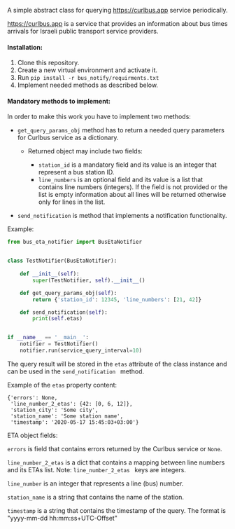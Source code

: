 A simple abstract class for querying https://curlbus.app service periodically.

https://curlbus.app is a service that provides an information about bus times arrivals for Israeli public transport
service providers.

#### Installation:
1. Clone this repository.
2. Create a new virtual environment and activate it.
3. Run `pip install -r bus_notify/requirments.txt`
4. Implement needed methods as described below.

#### Mandatory methods to implement:
In order to make this work you have to implement two methods:
- `get_query_params_obj` method has to return a needed query parameters for Curlbus service as a dictionary.

    - Returned object may include two fields:
        
        - `station_id` is a mandatory field and its value is an integer that represent a bus station ID. 
        - `line_numbers` is an optional field and its value is a list that contains line numbers (integers). If the
         field is not provided or the list is empty information about all lines will be returned otherwise only for
          lines in the list.

- `send_notification` is method that implements a notification functionality.
 
 Example:
```python
from bus_eta_notifier import BusEtaNotifier


class TestNotifier(BusEtaNotifier):
    
    def __init__(self):
        super(TestNotifier, self).__init__()

    def get_query_params_obj(self):
        return {'station_id': 12345, 'line_numbers': [21, 42]}

    def send_notification(self):
        print(self.etas)


if __name__ == '__main__':
    notifier = TestNotifier()
    notifier.run(service_query_interval=10)

```

The query result will be stored in the `etas` attribute of the class instance and can be used in the `send_notification
` method. 

Example of the `etas` property content:
```
{'errors': None,
 'line_number_2_etas': {42: [0, 6, 12]},
 'station_city': 'Some city',
 'station_name': 'Some station name',
 'timestamp': '2020-05-17 15:45:03+03:00'}
```

ETA object fields:

`errors` is field that contains errors returned by the Curlbus service or `None`.

`line_number_2_etas` is a dict that contains a mapping between line numbers and its ETAs list. Note: `line_number_2_etas
` keys are integers.

`line_number` is an integer that represents a line (bus) number.

`station_name` is a string that contains the name of the station.

`timestamp` is a string that contains the timestamp of the query. The format is "yyyy-mm-dd hh:mm:ss+UTC-Offset"